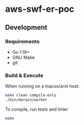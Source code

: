 # aws-swf-er-poc

## Development

### Requirements

- Go 1.19+
- GNU Make
- git

### Build & Execute

When running on a macos/arm host:

```bash
make clean compile-only
./bin/darwin/worker
```

To compile, run tests and linter
```bash
make
```
